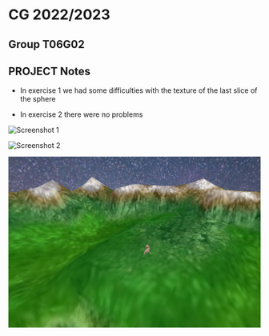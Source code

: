 # CG 2022/2023

## Group T06G02

## PROJECT Notes

- In exercise 1 we had some difficulties with the texture of the last slice of the sphere

- In exercise 2 there were no problems

![Screenshot 1](screenshots/project-t06g02-1.png)

![Screenshot 2](screenshots/project-t06g02-2.png)

![Screenshot 3](screenshots/project-t06g02-3.png)